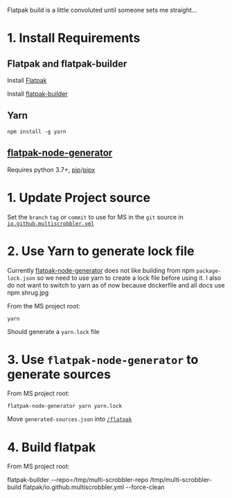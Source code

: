 Flatpak build is a little convoluted until someone sets me straight...

# 1. Install Requirements

## Flatpak and flatpak-builder

Install [Flatpak](https://flatpak.org/setup/)

Install [flatpak-builder](https://docs.flatpak.org/en/latest/first-build.html#building-your-first-flatpak)

## Yarn

```console
npm install -g yarn
```

## [flatpak-node-generator](https://github.com/flatpak/flatpak-builder-tools/tree/master/node)

Requires python 3.7+, [pip](https://pip.pypa.io/en/stable/)/[pipx](https://pypa.github.io/pipx/)

## 

# 1. Update Project source

Set the `branch` `tag` or `commit` to use for MS in the `git` source in [`io.github.multiscrobbler.yml`](/flatpak/io.github.multiscrobbler.yml)

# 2. Use Yarn to generate lock file

Currently [flatpak-node-generator](https://github.com/flatpak/flatpak-builder-tools/tree/master/node) does not like building from npm `package-lock.json` so we need to use yarn to create a lock file before using it. I also do not want to switch to yarn as of now because dockerfile and all docs use npm shrug.jpg

From the MS project root:

```console
yarn
```

Should generate a `yarn.lock` file

# 3. Use `flatpak-node-generator` to generate sources

From MS project root:

```
flatpak-node-generator yarn yarn.lock
```

Move `generated-sources.json` into [`/flatpak`](/flatpak)

# 4. Build flatpak

From MS project root:

flatpak-builder --repo=/tmp/multi-scrobbler-repo /tmp/multi-scrobbler-build flatpak/io.github.multiscrobbler.yml --force-clean
